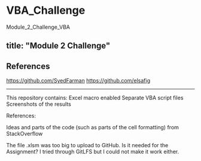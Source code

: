 # VBA_Challenge
Module_2_Challenge_VBA

title: "Module 2 Challenge"
---

References
-------------------
https://github.com/SyedFarman
https://github.com/elsafig

-----------------

This repository contains:
  Excel macro enabled
  Separate VBA script files
  Screenshots of the results
  
  
  References:
  
  Ideas and parts of the code (such as parts of the cell formatting) from StackOverflow
  
  The file .xlsm was too big to upload to GitHub. Is it needed for the Assignment? I tried through GitLFS but I could not make it work either.
